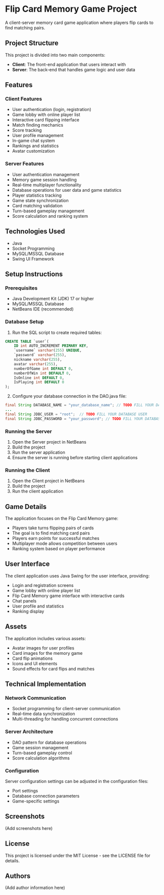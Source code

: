 # Flip Card Memory Game Project

A client-server memory card game application where players flip cards to find matching pairs.

## Project Structure

This project is divided into two main components:

- **Client**: The front-end application that users interact with
- **Server**: The back-end that handles game logic and user data

## Features

### Client Features
- User authentication (login, registration)
- Game lobby with online player list
- Interactive card flipping interface
- Match finding mechanics
- Score tracking
- User profile management
- In-game chat system
- Rankings and statistics
- Avatar customization

### Server Features
- User authentication management
- Memory game session handling
- Real-time multiplayer functionality
- Database operations for user data and game statistics
- Player statistics tracking
- Game state synchronization
- Card matching validation
- Turn-based gameplay management
- Score calculation and ranking system

## Technologies Used

- Java
- Socket Programming
- MySQL/MSSQL Database
- Swing UI Framework

## Setup Instructions

### Prerequisites

- Java Development Kit (JDK) 17 or higher
- MySQL/MSSQL Database
- NetBeans IDE (recommended)

### Database Setup

1. Run the SQL script to create required tables:

```sql
CREATE TABLE `user`(
    ID int AUTO_INCREMENT PRIMARY KEY,
    `username` varchar(255) UNIQUE,
    `password` varchar(255),
    nickname varchar(255),
    avatar varchar(255),
    numberOfGame int DEFAULT 0,
    numberOfWin int DEFAULT 0,
    IsOnline int DEFAULT 0,
    IsPlaying int DEFAULT 0
);
```

2. Configure your database connection in the DAO.java file:

```java
final String DATABASE_NAME = "your_database_name"; // TODO FILL YOUR DATABASE NAME
...
final String JDBC_USER = "root";  // TODO FILL YOUR DATABASE USER
final String JDBC_PASSWORD = "your_password"; // TODO FILL YOUR DATABASE PASSWORD
```

### Running the Server

1. Open the Server project in NetBeans
2. Build the project
3. Run the server application
4. Ensure the server is running before starting client applications

### Running the Client

1. Open the Client project in NetBeans
2. Build the project
3. Run the client application

## Game Details

The application focuses on the Flip Card Memory game:
- Players take turns flipping pairs of cards
- The goal is to find matching card pairs
- Players earn points for successful matches
- Multiplayer mode allows competition between users
- Ranking system based on player performance

## User Interface

The client application uses Java Swing for the user interface, providing:
- Login and registration screens
- Game lobby with online player list
- Flip Card Memory game interface with interactive cards
- Chat panels
- User profile and statistics
- Ranking display

## Assets

The application includes various assets:
- Avatar images for user profiles
- Card images for the memory game
- Card flip animations
- Icons and UI elements
- Sound effects for card flips and matches

## Technical Implementation

### Network Communication
- Socket programming for client-server communication
- Real-time data synchronization
- Multi-threading for handling concurrent connections

### Server Architecture
- DAO pattern for database operations
- Game session management
- Turn-based gameplay control
- Score calculation algorithms

### Configuration
Server configuration settings can be adjusted in the configuration files:
- Port settings
- Database connection parameters
- Game-specific settings

## Screenshots

(Add screenshots here)

## License

This project is licensed under the MIT License - see the LICENSE file for details.

## Authors

(Add author information here)
